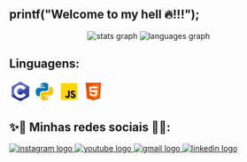 ## printf("Welcome to my hell 🔥!!!");
<div align="center">
  <img src="https://github-readme-stats.vercel.app/api?username=Matheus-Learte&hide_title=false&hide_rank=false&show_icons=true&include_all_commits=true&count_private=true&disable_animations=false&theme=calm&locale=en&hide_border=false&order=1" height="150" alt="stats graph"  />
  <img src="https://github-readme-stats.vercel.app/api/top-langs?username=Matheus-Learte&locale=en&hide_title=false&layout=compact&card_width=320&langs_count=5&theme=calm&hide_border=false&order=2" height="150" alt="languages graph"  />
</div>

## Linguagens:
<div align="left">
  <img height="40" src="icons8-programação-c.svg" />
  <img height="40" src="icons8-python.svg" />
  <img height="40" src="icons8-javascript.svg" />
  <img height="40" src="icons8-html-5.svg" />
</div>


## ✨📱 Minhas redes sociais 📱✨:

<div align="left">
  <a href="https://www.instagram.com/matheus_learte" target="_blank">
    <img src="https://raw.githubusercontent.com/maurodesouza/profile-readme-generator/master/src/assets/icons/social/instagram/default.svg" width="52" height="40" alt="instagram logo"  />
  </a>
  <a href="https://www.youtube.com/@maththebest5709" target="_blank">
    <img src="https://raw.githubusercontent.com/maurodesouza/profile-readme-generator/master/src/assets/icons/social/youtube/default.svg" width="52" height="40" alt="youtube logo"  />
  </a>
  <a href="matheuslearth@gmail.com" target="_blank">
    <img src="https://raw.githubusercontent.com/maurodesouza/profile-readme-generator/master/src/assets/icons/social/gmail/default.svg" width="52" height="40" alt="gmail logo"  />
  </a>
  <a href="https://www.linkedin.com/in/matheus-learte-9615a929b/" target="_blank">
    <img src="https://raw.githubusercontent.com/maurodesouza/profile-readme-generator/master/src/assets/icons/social/linkedin/default.svg" width="52" height="40" alt="linkedin logo"  />
  </a>
</div>
